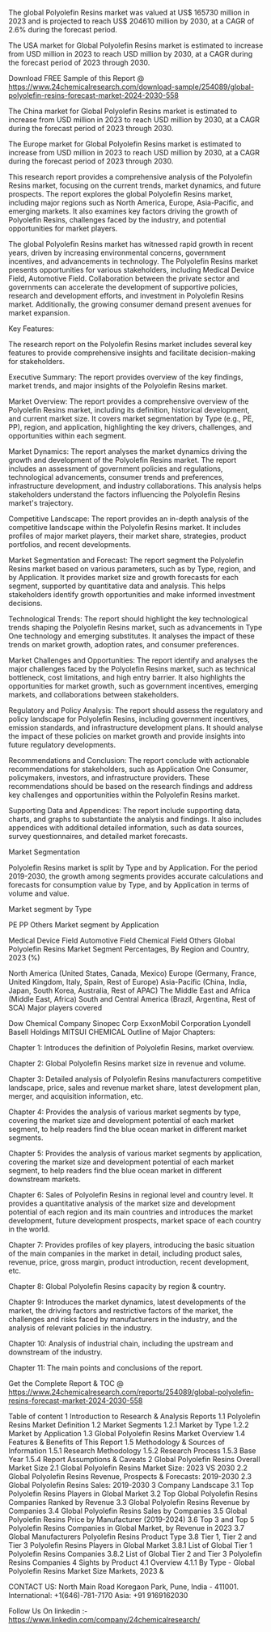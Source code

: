 The global Polyolefin Resins market was valued at US$ 165730 million in 2023 and is projected to reach US$ 204610 million by 2030, at a CAGR of 2.6% during the forecast period.

The USA market for Global Polyolefin Resins market is estimated to increase from USD million in 2023 to reach USD million by 2030, at a CAGR during the forecast period of 2023 through 2030.

Download FREE Sample of this Report @ https://www.24chemicalresearch.com/download-sample/254089/global-polyolefin-resins-forecast-market-2024-2030-558

The China market for Global Polyolefin Resins market is estimated to increase from USD million in 2023 to reach USD million by 2030, at a CAGR during the forecast period of 2023 through 2030.

The Europe market for Global Polyolefin Resins market is estimated to increase from USD million in 2023 to reach USD million by 2030, at a CAGR during the forecast period of 2023 through 2030.

This research report provides a comprehensive analysis of the Polyolefin Resins market, focusing on the current trends, market dynamics, and future prospects. The report explores the global Polyolefin Resins market, including major regions such as North America, Europe, Asia-Pacific, and emerging markets. It also examines key factors driving the growth of Polyolefin Resins, challenges faced by the industry, and potential opportunities for market players.

The global Polyolefin Resins market has witnessed rapid growth in recent years, driven by increasing environmental concerns, government incentives, and advancements in technology. The Polyolefin Resins market presents opportunities for various stakeholders, including Medical Device Field, Automotive Field. Collaboration between the private sector and governments can accelerate the development of supportive policies, research and development efforts, and investment in Polyolefin Resins market. Additionally, the growing consumer demand present avenues for market expansion.

Key Features:

The research report on the Polyolefin Resins market includes several key features to provide comprehensive insights and facilitate decision-making for stakeholders.

Executive Summary: The report provides overview of the key findings, market trends, and major insights of the Polyolefin Resins market.

Market Overview: The report provides a comprehensive overview of the Polyolefin Resins market, including its definition, historical development, and current market size. It covers market segmentation by Type (e.g., PE, PP), region, and application, highlighting the key drivers, challenges, and opportunities within each segment.

Market Dynamics: The report analyses the market dynamics driving the growth and development of the Polyolefin Resins market. The report includes an assessment of government policies and regulations, technological advancements, consumer trends and preferences, infrastructure development, and industry collaborations. This analysis helps stakeholders understand the factors influencing the Polyolefin Resins market's trajectory.

Competitive Landscape: The report provides an in-depth analysis of the competitive landscape within the Polyolefin Resins market. It includes profiles of major market players, their market share, strategies, product portfolios, and recent developments.

Market Segmentation and Forecast: The report segment the Polyolefin Resins market based on various parameters, such as by Type, region, and by Application. It provides market size and growth forecasts for each segment, supported by quantitative data and analysis. This helps stakeholders identify growth opportunities and make informed investment decisions.

Technological Trends: The report should highlight the key technological trends shaping the Polyolefin Resins market, such as advancements in Type One technology and emerging substitutes. It analyses the impact of these trends on market growth, adoption rates, and consumer preferences.

Market Challenges and Opportunities: The report identify and analyses the major challenges faced by the Polyolefin Resins market, such as technical bottleneck, cost limitations, and high entry barrier. It also highlights the opportunities for market growth, such as government incentives, emerging markets, and collaborations between stakeholders.

Regulatory and Policy Analysis: The report should assess the regulatory and policy landscape for Polyolefin Resins, including government incentives, emission standards, and infrastructure development plans. It should analyse the impact of these policies on market growth and provide insights into future regulatory developments.

Recommendations and Conclusion: The report conclude with actionable recommendations for stakeholders, such as Application One Consumer, policymakers, investors, and infrastructure providers. These recommendations should be based on the research findings and address key challenges and opportunities within the Polyolefin Resins market.

Supporting Data and Appendices: The report include supporting data, charts, and graphs to substantiate the analysis and findings. It also includes appendices with additional detailed information, such as data sources, survey questionnaires, and detailed market forecasts.

Market Segmentation

Polyolefin Resins market is split by Type and by Application. For the period 2019-2030, the growth among segments provides accurate calculations and forecasts for consumption value by Type, and by Application in terms of volume and value.

Market segment by Type

PE
PP
Others
Market segment by Application

Medical Device Field
Automotive Field
Chemical Field
Others
Global Polyolefin Resins Market Segment Percentages, By Region and Country, 2023 (%)

North America (United States, Canada, Mexico)
Europe (Germany, France, United Kingdom, Italy, Spain, Rest of Europe)
Asia-Pacific (China, India, Japan, South Korea, Australia, Rest of APAC)
The Middle East and Africa (Middle East, Africa)
South and Central America (Brazil, Argentina, Rest of SCA)
Major players covered

Dow Chemical Company
Sinopec Corp
ExxonMobil Corporation
Lyondell Basell Holdings
MITSUI CHEMICAL
Outline of Major Chapters:

Chapter 1: Introduces the definition of Polyolefin Resins, market overview.

Chapter 2: Global Polyolefin Resins market size in revenue and volume.

Chapter 3: Detailed analysis of Polyolefin Resins manufacturers competitive landscape, price, sales and revenue market share, latest development plan, merger, and acquisition information, etc.

Chapter 4: Provides the analysis of various market segments by type, covering the market size and development potential of each market segment, to help readers find the blue ocean market in different market segments.

Chapter 5: Provides the analysis of various market segments by application, covering the market size and development potential of each market segment, to help readers find the blue ocean market in different downstream markets.

Chapter 6: Sales of Polyolefin Resins in regional level and country level. It provides a quantitative analysis of the market size and development potential of each region and its main countries and introduces the market development, future development prospects, market space of each country in the world.

Chapter 7: Provides profiles of key players, introducing the basic situation of the main companies in the market in detail, including product sales, revenue, price, gross margin, product introduction, recent development, etc.

Chapter 8: Global Polyolefin Resins capacity by region & country.

Chapter 9: Introduces the market dynamics, latest developments of the market, the driving factors and restrictive factors of the market, the challenges and risks faced by manufacturers in the industry, and the analysis of relevant policies in the industry.

Chapter 10: Analysis of industrial chain, including the upstream and downstream of the industry.

Chapter 11: The main points and conclusions of the report.

Get the Complete Report & TOC @ https://www.24chemicalresearch.com/reports/254089/global-polyolefin-resins-forecast-market-2024-2030-558

Table of content
1 Introduction to Research & Analysis Reports
1.1 Polyolefin Resins Market Definition
1.2 Market Segments
1.2.1 Market by Type
1.2.2 Market by Application
1.3 Global Polyolefin Resins Market Overview
1.4 Features & Benefits of This Report
1.5 Methodology & Sources of Information
1.5.1 Research Methodology
1.5.2 Research Process
1.5.3 Base Year
1.5.4 Report Assumptions & Caveats
2 Global Polyolefin Resins Overall Market Size
2.1 Global Polyolefin Resins Market Size: 2023 VS 2030
2.2 Global Polyolefin Resins Revenue, Prospects & Forecasts: 2019-2030
2.3 Global Polyolefin Resins Sales: 2019-2030
3 Company Landscape
3.1 Top Polyolefin Resins Players in Global Market
3.2 Top Global Polyolefin Resins Companies Ranked by Revenue
3.3 Global Polyolefin Resins Revenue by Companies
3.4 Global Polyolefin Resins Sales by Companies
3.5 Global Polyolefin Resins Price by Manufacturer (2019-2024)
3.6 Top 3 and Top 5 Polyolefin Resins Companies in Global Market, by Revenue in 2023
3.7 Global Manufacturers Polyolefin Resins Product Type
3.8 Tier 1, Tier 2 and Tier 3 Polyolefin Resins Players in Global Market
3.8.1 List of Global Tier 1 Polyolefin Resins Companies
3.8.2 List of Global Tier 2 and Tier 3 Polyolefin Resins Companies
4 Sights by Product
4.1 Overview
4.1.1 By Type - Global Polyolefin Resins Market Size Markets, 2023 &

CONTACT US:
North Main Road Koregaon Park, Pune, India - 411001.
International: +1(646)-781-7170
Asia: +91 9169162030

Follow Us On linkedin :- https://www.linkedin.com/company/24chemicalresearch/
